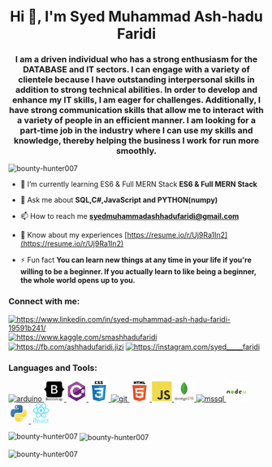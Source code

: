 <h1 align="center">Hi 👋, I'm Syed Muhammad Ash-hadu Faridi</h1>
<h3 align="center">I am a driven individual who has a strong enthusiasm for the DATABASE and IT sectors. I can engage with a variety of clientele because I have outstanding interpersonal skills in addition to strong technical abilities. In order to develop and enhance my IT skills, I am eager for challenges. Additionally, I have strong communication skills that allow me to interact with a variety of people in an efficient manner. I am looking for a part-time job in the industry where I can use my skills and knowledge, thereby helping the business I work for run more smoothly.</h3>

<p align="left"> <img src="https://komarev.com/ghpvc/?username=bounty-hunter007&label=Profile%20views&color=0e75b6&style=flat" alt="bounty-hunter007" /> </p>

- 🌱 I’m currently learning ES6 & Full MERN Stack **ES6 & Full MERN Stack**

- 💬 Ask me about **SQL,C#,JavaScript and PYTHON(numpy)**

- 📫 How to reach me **syedmuhammadashhadufaridi@gmail.com**

- 📄 Know about my experiences [https://resume.io/r/Uj9Ra1In2](https://resume.io/r/Uj9Ra1In2)

- ⚡ Fun fact **You can learn new things at any time in your life if you're willing to be a beginner. If you actually learn to like being a beginner, the whole world opens up to you.**

<h3 align="left">Connect with me:</h3>
<p align="left">
<a href="https://linkedin.com/in/https://www.linkedin.com/in/syed-muhammad-ash-hadu-faridi-19591b241/" target="blank"><img align="center" src="https://raw.githubusercontent.com/rahuldkjain/github-profile-readme-generator/master/src/images/icons/Social/linked-in-alt.svg" alt="https://www.linkedin.com/in/syed-muhammad-ash-hadu-faridi-19591b241/" height="30" width="40" /></a>
<a href="https://kaggle.com/https://www.kaggle.com/smashhadufaridi" target="blank"><img align="center" src="https://raw.githubusercontent.com/rahuldkjain/github-profile-readme-generator/master/src/images/icons/Social/kaggle.svg" alt="https://www.kaggle.com/smashhadufaridi" height="30" width="40" /></a>
<a href="https://fb.com/https://fb.com/ashhadufaridi.jizi" target="blank"><img align="center" src="https://raw.githubusercontent.com/rahuldkjain/github-profile-readme-generator/master/src/images/icons/Social/facebook.svg" alt="https://fb.com/ashhadufaridi.jizi" height="30" width="40" /></a>
<a href="https://instagram.com/https://instagram.com/syed_____faridi" target="blank"><img align="center" src="https://raw.githubusercontent.com/rahuldkjain/github-profile-readme-generator/master/src/images/icons/Social/instagram.svg" alt="https://instagram.com/syed_____faridi" height="30" width="40" /></a>
</p>

<h3 align="left">Languages and Tools:</h3>
<p align="left"> <a href="https://www.arduino.cc/" target="_blank" rel="noreferrer"> <img src="https://cdn.worldvectorlogo.com/logos/arduino-1.svg" alt="arduino" width="40" height="40"/> </a> <a href="https://getbootstrap.com" target="_blank" rel="noreferrer"> <img src="https://raw.githubusercontent.com/devicons/devicon/master/icons/bootstrap/bootstrap-plain-wordmark.svg" alt="bootstrap" width="40" height="40"/> </a> <a href="https://www.w3schools.com/cs/" target="_blank" rel="noreferrer"> <img src="https://raw.githubusercontent.com/devicons/devicon/master/icons/csharp/csharp-original.svg" alt="csharp" width="40" height="40"/> </a> <a href="https://www.w3schools.com/css/" target="_blank" rel="noreferrer"> <img src="https://raw.githubusercontent.com/devicons/devicon/master/icons/css3/css3-original-wordmark.svg" alt="css3" width="40" height="40"/> </a> <a href="https://git-scm.com/" target="_blank" rel="noreferrer"> <img src="https://www.vectorlogo.zone/logos/git-scm/git-scm-icon.svg" alt="git" width="40" height="40"/> </a> <a href="https://www.w3.org/html/" target="_blank" rel="noreferrer"> <img src="https://raw.githubusercontent.com/devicons/devicon/master/icons/html5/html5-original-wordmark.svg" alt="html5" width="40" height="40"/> </a> <a href="https://developer.mozilla.org/en-US/docs/Web/JavaScript" target="_blank" rel="noreferrer"> <img src="https://raw.githubusercontent.com/devicons/devicon/master/icons/javascript/javascript-original.svg" alt="javascript" width="40" height="40"/> </a> <a href="https://www.mongodb.com/" target="_blank" rel="noreferrer"> <img src="https://raw.githubusercontent.com/devicons/devicon/master/icons/mongodb/mongodb-original-wordmark.svg" alt="mongodb" width="40" height="40"/> </a> <a href="https://www.microsoft.com/en-us/sql-server" target="_blank" rel="noreferrer"> <img src="https://www.svgrepo.com/show/303229/microsoft-sql-server-logo.svg" alt="mssql" width="40" height="40"/> </a> <a href="https://nodejs.org" target="_blank" rel="noreferrer"> <img src="https://raw.githubusercontent.com/devicons/devicon/master/icons/nodejs/nodejs-original-wordmark.svg" alt="nodejs" width="40" height="40"/> </a> <a href="https://www.python.org" target="_blank" rel="noreferrer"> <img src="https://raw.githubusercontent.com/devicons/devicon/master/icons/python/python-original.svg" alt="python" width="40" height="40"/> </a> <a href="https://reactjs.org/" target="_blank" rel="noreferrer"> <img src="https://raw.githubusercontent.com/devicons/devicon/master/icons/react/react-original-wordmark.svg" alt="react" width="40" height="40"/> </a> </p>

<p><img align="left" src="https://github-readme-stats.vercel.app/api/top-langs?username=bounty-hunter007&show_icons=true&locale=en&layout=compact" alt="bounty-hunter007" /></p>

<p>&nbsp;<img align="center" src="https://github-readme-stats.vercel.app/api?username=bounty-hunter007&show_icons=true&locale=en" alt="bounty-hunter007" /></p>

<p><img align="center" src="https://github-readme-streak-stats.herokuapp.com/?user=bounty-hunter007&" alt="bounty-hunter007" /></p>
